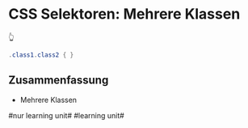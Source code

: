 # CSS Selektoren: Mehrere Klassen
👆

```java
.class1.class2 { }
```

## Zusammenfassung
- Mehrere Klassen


#nur learning unit# #learning unit#